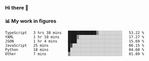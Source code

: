### Hi there 👋

### 📊 My work in figures

<!--START_SECTION:waka-->

```text
TypeScript   3 hrs 38 mins   █████████████▒░░░░░░░░░░░   53.22 %
YAML         1 hr 10 mins    ████▒░░░░░░░░░░░░░░░░░░░░   17.27 %
JSON         1 hr 4 mins     ████░░░░░░░░░░░░░░░░░░░░░   15.69 %
JavaScript   25 mins         █▓░░░░░░░░░░░░░░░░░░░░░░░   06.15 %
Python       18 mins         █░░░░░░░░░░░░░░░░░░░░░░░░   04.60 %
Other        7 mins          ▒░░░░░░░░░░░░░░░░░░░░░░░░   01.89 %
```

<!--END_SECTION:waka-->
